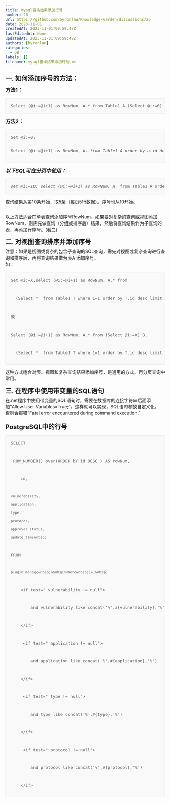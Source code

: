 ```yaml
---
title: mysql查询结果添加行号
number: 26
url: https://github.com/byronlau/Knowledge-Garden/discussions/26
date: 2023-11-01
createdAt: 2023-11-01T09:59:47Z
lastEditedAt: None
updatedAt: 2023-11-01T09:59:48Z
authors: [byronlau]
categories: 
  - DB
labels: []
filename: mysql查询结果添加行号.md
---
```


<p><ne-clipboard data="%7B%22type%22%3A%22fragment%22%2C%22name%22%3A%22%23fragment%22%2C%22children%22%3A%5B%7B%22type%22%3A%22element%22%2C%22id%22%3A%22tGtL6%22%2C%22name%22%3A%22h3%22%2C%22attrs%22%3A%7B%7D%2C%22children%22%3A%5B%7B%22type%22%3A%22text%22%2C%22id%22%3A%22uf6e7ed88%22%2C%22name%22%3A%22%23text%22%2C%22attrs%22%3A%7B%7D%2C%22data%22%3A%22%E4%B8%80.%20%E5%A6%82%E4%BD%95%E6%B7%BB%E5%8A%A0%E5%BA%8F%E5%8F%B7%E7%9A%84%E6%96%B9%E6%B3%95%EF%BC%9A%22%7D%5D%7D%2C%7B%22type%22%3A%22element%22%2C%22id%22%3A%22O6sU7%22%2C%22name%22%3A%22h4%22%2C%22attrs%22%3A%7B%7D%2C%22children%22%3A%5B%7B%22type%22%3A%22text%22%2C%22id%22%3A%22ude3db5b3%22%2C%22name%22%3A%22%23text%22%2C%22attrs%22%3A%7B%7D%2C%22data%22%3A%22%E6%96%B9%E6%B3%951%EF%BC%9A%22%7D%5D%7D%2C%7B%22type%22%3A%22element%22%2C%22id%22%3A%22u777da1b1%22%2C%22name%22%3A%22hole%22%2C%22attrs%22%3A%7B%7D%2C%22children%22%3A%5B%7B%22type%22%3A%22card%22%2C%22id%22%3A%22hK68V%22%2C%22name%22%3A%22codeblock%22%2C%22attrs%22%3A%7B%22value%22%3A%7B%22mode%22%3A%22sql%22%2C%22code%22%3A%22Select%20(%40i%3A%3D%40i%2B1)%20as%20RowNum%2C%20A.*%20from%20Table1%20A%2C(Select%20%40i%3A%3D0)%20B%20order%20by%20a.id%20desc%20limit%200%2C%2010%3B%22%2C%22autoWrap%22%3Afalse%2C%22lineNumbers%22%3Atrue%2C%22heightLimit%22%3Atrue%2C%22collapsed%22%3Afalse%2C%22hideToolbar%22%3Afalse%2C%22name%22%3A%22%22%2C%22tabSize%22%3Anull%2C%22indentWithTab%22%3Afalse%2C%22lightLines%22%3A%5B%5D%2C%22foldLines%22%3A%5B%5D%2C%22theme%22%3A%22One%20Dark%20Pro%22%2C%22__spacing%22%3A%22both%22%7D%2C%22cardType%22%3A%22block%22%7D%2C%22cardType%22%3A%22block%22%7D%5D%7D%2C%7B%22type%22%3A%22element%22%2C%22id%22%3A%22w0Ooq%22%2C%22name%22%3A%22h4%22%2C%22attrs%22%3A%7B%7D%2C%22children%22%3A%5B%7B%22type%22%3A%22text%22%2C%22id%22%3A%22u55af145d%22%2C%22name%22%3A%22%23text%22%2C%22attrs%22%3A%7B%7D%2C%22data%22%3A%22%E6%96%B9%E6%B3%952%EF%BC%9A%20%22%7D%5D%7D%2C%7B%22type%22%3A%22element%22%2C%22id%22%3A%22u414f1234%22%2C%22name%22%3A%22hole%22%2C%22attrs%22%3A%7B%7D%2C%22children%22%3A%5B%7B%22type%22%3A%22card%22%2C%22id%22%3A%22QAyU6%22%2C%22name%22%3A%22codeblock%22%2C%22attrs%22%3A%7B%22value%22%3A%7B%22mode%22%3A%22sql%22%2C%22code%22%3A%22Set%20%40i%3A%3D0%3B%5CnSelect%20(%40i%3A%3D%40i%2B1)%20as%20RowNum%2C%20A.*%20from%20Table1%20A%20order%20by%20a.id%20desc%20limit%200%2C10%3B%22%2C%22autoWrap%22%3Afalse%2C%22lineNumbers%22%3Atrue%2C%22heightLimit%22%3Atrue%2C%22collapsed%22%3Afalse%2C%22hideToolbar%22%3Afalse%2C%22name%22%3A%22%22%2C%22tabSize%22%3Anull%2C%22indentWithTab%22%3Afalse%2C%22lightLines%22%3A%5B%5D%2C%22foldLines%22%3A%5B%5D%2C%22theme%22%3A%22One%20Dark%20Pro%22%2C%22__spacing%22%3A%22both%22%7D%2C%22cardType%22%3A%22block%22%7D%2C%22cardType%22%3A%22block%22%7D%5D%7D%2C%7B%22type%22%3A%22element%22%2C%22id%22%3A%22PVStX%22%2C%22name%22%3A%22h4%22%2C%22attrs%22%3A%7B%7D%2C%22children%22%3A%5B%7B%22type%22%3A%22text%22%2C%22id%22%3A%22u15f8d250%22%2C%22name%22%3A%22%23text%22%2C%22attrs%22%3A%7B%7D%2C%22data%22%3A%22%E4%BB%A5%E4%B8%8BSQL%E5%8F%AF%E5%9C%A8%E5%88%86%E9%A1%B5%E4%B8%AD%E4%BD%BF%E7%94%A8%EF%BC%9A%22%7D%5D%7D%2C%7B%22type%22%3A%22element%22%2C%22id%22%3A%22u656397b4%22%2C%22name%22%3A%22hole%22%2C%22attrs%22%3A%7B%7D%2C%22children%22%3A%5B%7B%22type%22%3A%22card%22%2C%22id%22%3A%22qGfXF%22%2C%22name%22%3A%22codeblock%22%2C%22attrs%22%3A%7B%22value%22%3A%7B%22mode%22%3A%22sql%22%2C%22code%22%3A%22set%20%40i%3A%3D10%3B%20select%20(%40i%3A%3D%40i%2B1)%20as%20RowNum%2C%20A.*%20from%20Table1%20A%20order%20by%20a.id%20desc%20limit%2010%2C5%3B%22%2C%22autoWrap%22%3Afalse%2C%22lineNumbers%22%3Atrue%2C%22heightLimit%22%3Atrue%2C%22collapsed%22%3Afalse%2C%22hideToolbar%22%3Afalse%2C%22name%22%3A%22%22%2C%22tabSize%22%3Anull%2C%22indentWithTab%22%3Afalse%2C%22lightLines%22%3A%5B%5D%2C%22foldLines%22%3A%5B%5D%2C%22theme%22%3A%22One%20Dark%20Pro%22%2C%22__spacing%22%3A%22both%22%7D%2C%22cardType%22%3A%22block%22%7D%2C%22cardType%22%3A%22block%22%7D%5D%7D%2C%7B%22type%22%3A%22element%22%2C%22id%22%3A%22u87b61cbe%22%2C%22name%22%3A%22p%22%2C%22attrs%22%3A%7B%7D%2C%22children%22%3A%5B%7B%22type%22%3A%22text%22%2C%22id%22%3A%22ua866900e%22%2C%22name%22%3A%22%23text%22%2C%22attrs%22%3A%7B%7D%2C%22data%22%3A%22%E6%9F%A5%E8%AF%A2%E7%BB%93%E6%9E%9C%E4%BB%8E%E7%AC%AC10%E6%9D%A1%E5%BC%80%E5%A7%8B%EF%BC%8C%E5%8F%965%E6%9D%A1%EF%BC%88%E6%AF%8F%E9%A1%B55%E8%A1%8C%E6%95%B0%E6%8D%AE%EF%BC%89%E3%80%82%E5%BA%8F%E5%8F%B7%E4%B9%9F%E4%BB%8E10%E5%BC%80%E5%A7%8B%E3%80%82%22%7D%5D%7D%2C%7B%22type%22%3A%22element%22%2C%22id%22%3A%22u1df557c5%22%2C%22name%22%3A%22p%22%2C%22attrs%22%3A%7B%7D%2C%22children%22%3A%5B%7B%22type%22%3A%22text%22%2C%22id%22%3A%22u5e7e4c0f%22%2C%22name%22%3A%22%23text%22%2C%22attrs%22%3A%7B%7D%2C%22data%22%3A%22%22%7D%5D%7D%2C%7B%22type%22%3A%22element%22%2C%22id%22%3A%22u5f7e4410%22%2C%22name%22%3A%22p%22%2C%22attrs%22%3A%7B%7D%2C%22children%22%3A%5B%7B%22type%22%3A%22text%22%2C%22id%22%3A%22uc61cc153%22%2C%22name%22%3A%22%23text%22%2C%22attrs%22%3A%7B%7D%2C%22data%22%3A%22%E4%BB%A5%E4%B8%8A%E6%96%B9%E6%B3%95%E9%80%82%E5%90%88%E5%9C%A8%E5%8D%95%E8%A1%A8%E6%9F%A5%E8%AF%A2%E6%B7%BB%E5%8A%A0%E5%BA%8F%E5%8F%B7RowNum%EF%BC%8C%E5%A6%82%E6%9E%9C%E8%A6%81%E5%AF%B9%E5%A4%8D%E6%9D%82%E7%9A%84%E6%9F%A5%E8%AF%A2%E6%88%96%E8%A7%86%E5%9B%BE%E6%B7%BB%E5%8A%A0RowNum%EF%BC%8C%E5%88%99%E9%9C%80%E5%85%88%E5%81%9A%E6%9F%A5%E8%AF%A2%EF%BC%88%E5%88%86%E7%BB%84%E6%88%96%E6%8E%92%E5%BA%8F%E5%90%8E%EF%BC%89%E7%BB%93%E6%9E%9C%EF%BC%8C%E7%84%B6%E5%90%8E%E5%B0%86%E6%9F%A5%E8%AF%A2%E7%BB%93%E6%9E%9C%E4%BD%9C%E4%B8%BA%E5%AD%90%E6%9F%A5%E8%AF%A2%E7%9A%84%E8%A1%A8%EF%BC%8C%E5%86%8D%E6%B7%BB%E5%8A%A0%E8%A1%8C%E5%BA%8F%E5%8F%B7%E3%80%82(%E7%9C%8B%E4%BA%8C)%22%7D%5D%7D%2C%7B%22type%22%3A%22element%22%2C%22id%22%3A%22GJlZl%22%2C%22name%22%3A%22h3%22%2C%22attrs%22%3A%7B%7D%2C%22children%22%3A%5B%7B%22type%22%3A%22text%22%2C%22id%22%3A%22u99cc79e8%22%2C%22name%22%3A%22%23text%22%2C%22attrs%22%3A%7B%7D%2C%22data%22%3A%22%E4%BA%8C.%20%E5%AF%B9%E8%A7%86%E5%9B%BE%E6%9F%A5%E8%AF%A2%E6%8E%92%E5%BA%8F%E5%B9%B6%E6%B7%BB%E5%8A%A0%E5%BA%8F%E5%8F%B7%22%7D%5D%7D%2C%7B%22type%22%3A%22element%22%2C%22id%22%3A%22u2e0507c5%22%2C%22name%22%3A%22p%22%2C%22attrs%22%3A%7B%7D%2C%22children%22%3A%5B%7B%22type%22%3A%22text%22%2C%22id%22%3A%22u6d3834b2%22%2C%22name%22%3A%22%23text%22%2C%22attrs%22%3A%7B%7D%2C%22data%22%3A%22%E6%B3%A8%E6%84%8F%EF%BC%9A%E5%A6%82%E6%9E%9C%E6%98%AF%E8%A7%86%E5%9B%BE%E6%88%96%E5%A4%8D%E6%9D%82%E7%9A%84%E5%8C%85%E5%90%AB%E5%AD%90%E6%9F%A5%E8%AF%A2%E7%9A%84SQL%E6%9F%A5%E8%AF%A2%EF%BC%8C%E9%9C%80%E5%85%88%E5%AF%B9%E8%A7%86%E5%9B%BE%E6%88%96%E5%A4%8D%E6%9D%82%E6%9F%A5%E8%AF%A2%E8%BF%9B%E8%A1%8C%E6%9F%A5%E8%AF%A2%E5%92%8C%E6%8E%92%E5%BA%8F%E5%90%8E%EF%BC%8C%E5%86%8D%E5%B0%86%E6%9F%A5%E8%AF%A2%E7%BB%93%E6%9E%9C%E5%81%9A%E4%B8%BA%E8%A1%A8A%20%E6%B7%BB%E5%8A%A0%E5%BA%8F%E5%8F%B7%E3%80%82%22%7D%5D%7D%2C%7B%22type%22%3A%22element%22%2C%22id%22%3A%22u29599679%22%2C%22name%22%3A%22p%22%2C%22attrs%22%3A%7B%7D%2C%22children%22%3A%5B%7B%22type%22%3A%22text%22%2C%22id%22%3A%22u1b9641de%22%2C%22name%22%3A%22%23text%22%2C%22attrs%22%3A%7B%7D%2C%22data%22%3A%22%E5%A6%82%EF%BC%9A%22%7D%5D%7D%2C%7B%22type%22%3A%22element%22%2C%22id%22%3A%22u2d90f73e%22%2C%22name%22%3A%22hole%22%2C%22attrs%22%3A%7B%7D%2C%22children%22%3A%5B%7B%22type%22%3A%22card%22%2C%22id%22%3A%22DRJ5y%22%2C%22name%22%3A%22codeblock%22%2C%22attrs%22%3A%7B%22value%22%3A%7B%22mode%22%3A%22sql%22%2C%22code%22%3A%22Set%20%40i%3A%3DX%3Bselect%20(%40i%3A%3D%40i%2B1)%20as%20RowNum%2C%20A.*%20from%20%5Cn%20%20(Select%20*%20%20from%20Table1%20T%20where%201%3D1%20order%20by%20T.id%20desc%20limit%20X%2C%20N)%20A%5Cn%E6%88%96%5CnSelect%20(%40i%3A%3D%40i%2B1)%20as%20RowNum%2C%20A.*%20from%20(Select%20%40i%3A%3DX)%20B%2C%5Cn%20%20(Select%20*%20%20from%20Table1%20T%20where%201%3D1%20order%20by%20T.id%20desc%20limit%20X%2C%20N)%20A%22%2C%22autoWrap%22%3Afalse%2C%22lineNumbers%22%3Atrue%2C%22heightLimit%22%3Atrue%2C%22collapsed%22%3Afalse%2C%22hideToolbar%22%3Afalse%2C%22name%22%3A%22%22%2C%22tabSize%22%3Anull%2C%22indentWithTab%22%3Afalse%2C%22lightLines%22%3A%5B%5D%2C%22foldLines%22%3A%5B%5D%2C%22theme%22%3A%22One%20Dark%20Pro%22%2C%22__spacing%22%3A%22both%22%7D%2C%22cardType%22%3A%22block%22%7D%2C%22cardType%22%3A%22block%22%7D%5D%7D%2C%7B%22type%22%3A%22element%22%2C%22id%22%3A%22u0735bb81%22%2C%22name%22%3A%22p%22%2C%22attrs%22%3A%7B%7D%2C%22children%22%3A%5B%7B%22type%22%3A%22text%22%2C%22id%22%3A%22ud89ff838%22%2C%22name%22%3A%22%23text%22%2C%22attrs%22%3A%7B%7D%2C%22data%22%3A%22%E8%BF%99%E7%A7%8D%E6%96%B9%E5%BC%8F%E9%80%82%E5%90%88%E5%AF%B9%E8%A1%A8%E3%80%81%E8%A7%86%E5%9B%BE%E5%92%8C%E5%A4%8D%E6%9D%82%E6%9F%A5%E8%AF%A2%E7%BB%93%E6%9E%9C%E6%B7%BB%E5%8A%A0%E5%BA%8F%E5%8F%B7%EF%BC%8C%E6%98%AF%E9%80%9A%E7%94%A8%E7%9A%84%E6%96%B9%E5%BC%8F%E3%80%82%E5%86%8D%E5%88%86%E9%A1%B5%E6%9F%A5%E8%AF%A2%E4%B8%AD%E5%B8%B8%E7%94%A8%E3%80%82%22%7D%5D%7D%2C%7B%22type%22%3A%22element%22%2C%22id%22%3A%22nqgwg%22%2C%22name%22%3A%22h3%22%2C%22attrs%22%3A%7B%7D%2C%22children%22%3A%5B%7B%22type%22%3A%22text%22%2C%22id%22%3A%22ub14b2d29%22%2C%22name%22%3A%22%23text%22%2C%22attrs%22%3A%7B%7D%2C%22data%22%3A%22%E4%B8%89.%20%E5%9C%A8%E7%A8%8B%E5%BA%8F%E4%B8%AD%E4%BD%BF%E7%94%A8%E5%B8%A6%E5%8F%98%E9%87%8F%E7%9A%84SQL%E8%AF%AD%E5%8F%A5%22%7D%5D%7D%2C%7B%22type%22%3A%22element%22%2C%22id%22%3A%22ua5259d6a%22%2C%22name%22%3A%22p%22%2C%22attrs%22%3A%7B%7D%2C%22children%22%3A%5B%7B%22type%22%3A%22text%22%2C%22id%22%3A%22u04ba3461%22%2C%22name%22%3A%22%23text%22%2C%22attrs%22%3A%7B%7D%2C%22data%22%3A%22%E5%9C%A8.net%E7%A8%8B%E5%BA%8F%E4%B8%AD%E4%BD%BF%E7%94%A8%E5%B8%A6%E5%8F%98%E9%87%8F%E7%9A%84SQL%E8%AF%AD%E5%8F%A5%E6%97%B6%EF%BC%8C%E9%9C%80%E8%A6%81%E5%9C%A8%E6%95%B0%E6%8D%AE%E5%BA%93%E7%9A%84%E8%BF%9E%E6%8E%A5%E5%AD%97%E7%AC%A6%E4%B8%B2%E5%90%8E%E9%9D%A2%E6%B7%BB%E5%8A%A0%E2%80%9CAllow%20User%20Variables%3DTrue%3B%E2%80%9D%E3%80%82%E8%BF%99%E6%A0%B7%E5%B0%B1%E5%8F%AF%E4%BB%A5%E5%AE%9E%E7%8E%B0%EF%BC%8CSQL%E8%AF%AD%E5%8F%A5%E5%8F%82%E6%95%B0%E8%87%AA%E5%AE%9A%E4%B9%89%E5%8C%96%E3%80%82%22%7D%5D%7D%2C%7B%22type%22%3A%22element%22%2C%22id%22%3A%22uddc7f673%22%2C%22name%22%3A%22p%22%2C%22attrs%22%3A%7B%7D%2C%22children%22%3A%5B%7B%22type%22%3A%22text%22%2C%22id%22%3A%22ue13b3623%22%2C%22name%22%3A%22%23text%22%2C%22attrs%22%3A%7B%7D%2C%22data%22%3A%22%E5%90%A6%E5%88%99%E4%BC%9A%E6%8A%A5%E9%94%99%E2%80%9CFatal%20error%20encountered%20during%20command%20execution.%E2%80%9D%22%7D%5D%7D%2C%7B%22type%22%3A%22element%22%2C%22id%22%3A%22uaba33210%22%2C%22name%22%3A%22p%22%2C%22attrs%22%3A%7B%7D%2C%22children%22%3A%5B%5D%7D%2C%7B%22type%22%3A%22element%22%2C%22id%22%3A%22y3ZX1%22%2C%22name%22%3A%22h3%22%2C%22attrs%22%3A%7B%7D%2C%22children%22%3A%5B%7B%22type%22%3A%22text%22%2C%22id%22%3A%22u53830b64%22%2C%22name%22%3A%22%23text%22%2C%22attrs%22%3A%7B%7D%2C%22data%22%3A%22PostgreSQL%E4%B8%AD%E7%9A%84%E8%A1%8C%E5%8F%B7%22%7D%5D%7D%2C%7B%22type%22%3A%22element%22%2C%22id%22%3A%22u89c88798%22%2C%22name%22%3A%22hole%22%2C%22attrs%22%3A%7B%7D%2C%22children%22%3A%5B%7B%22type%22%3A%22card%22%2C%22id%22%3A%22c7XXd%22%2C%22name%22%3A%22codeblock%22%2C%22attrs%22%3A%7B%22value%22%3A%7B%22mode%22%3A%22sql%22%2C%22code%22%3A%22SELECT%5Cn%20ROW_NUMBER()%20over(ORDER%20bY%20id%20DESC%20)%20AS%20rowNum%2C%5Cn%20%20%20%20id%2C%5Cn%5Ctvulnerability%2C%5Cn%5Ctapplication%2C%5Cn%5Cttype%2C%5Cn%5Ctprotocol%2C%5Cn%5Ctapproval_status%2C%5Cn%5Ctupdate_time%20%5CnFROM%5Cn%5Ctplugin_manage%20a%20where%201%3D1%20%5Cn%20%20%20%20%3Cif%20test%3D%5C%22%20vulnerability%20!%3D%20null%5C%22%3E%5Cn%20%20%20%20%20%20%20%20and%20vulnerability%20like%20concat(&#39;%25&#39;%2C%23%7Bvulnerability%7D%2C&#39;%25&#39;)%5Cn%20%20%20%20%3C%2Fif%3E%5Cn%20%20%20%20%20%3Cif%20test%3D%5C%22%20application%20!%3D%20null%5C%22%3E%5Cn%20%20%20%20%20%20%20%20and%20application%20like%20concat(&#39;%25&#39;%2C%23%7Bapplication%7D%2C&#39;%25&#39;)%5Cn%20%20%20%20%3C%2Fif%3E%5Cn%20%20%20%20%20%3Cif%20test%3D%5C%22%20type%20!%3D%20null%5C%22%3E%5Cn%20%20%20%20%20%20%20%20and%20type%20like%20concat(&#39;%25&#39;%2C%23%7Btype%7D%2C&#39;%25&#39;)%5Cn%20%20%20%20%3C%2Fif%3E%5Cn%20%20%20%20%20%3Cif%20test%3D%5C%22%20protocol%20!%3D%20null%5C%22%3E%5Cn%20%20%20%20%20%20%20%20and%20protocol%20like%20concat(&#39;%25&#39;%2C%23%7Bprotocol%7D%2C&#39;%25&#39;)%5Cn%20%20%20%20%3C%2Fif%3E%20%22%2C%22autoWrap%22%3Afalse%2C%22lineNumbers%22%3Atrue%2C%22heightLimit%22%3Atrue%2C%22collapsed%22%3Afalse%2C%22hideToolbar%22%3Afalse%2C%22name%22%3A%22%22%2C%22tabSize%22%3Anull%2C%22indentWithTab%22%3Afalse%2C%22lightLines%22%3A%5B%5D%2C%22foldLines%22%3A%5B%5D%2C%22theme%22%3A%22One%20Dark%20Pro%22%2C%22__spacing%22%3A%22both%22%7D%2C%22cardType%22%3A%22block%22%7D%2C%22cardType%22%3A%22block%22%7D%5D%7D%2C%7B%22type%22%3A%22element%22%2C%22id%22%3A%22uad85f693%22%2C%22name%22%3A%22p%22%2C%22attrs%22%3A%7B%7D%2C%22children%22%3A%5B%5D%7D%5D%2C%22attrs%22%3A%7B%7D%7D"></ne-clipboard></p><div class="lake-content" typography="classic"><h3 id="tGtL6" style="font-size: 20; line-height: 28px; margin: 16px 0 5px 0"><span class="ne-text">一. 如何添加序号的方法：</span></h3><h4 id="O6sU7" style="font-size: 16px; line-height: 24px; margin: 10px 0 5px 0"><span class="ne-text">方法1：</span></h4><pre data-language="sql" id="hK68V" class="ne-codeblock language-sql" style="border: 1px solid rgb(232, 232, 232); border-radius: 2px; background-color: rgb(249, 249, 249); padding: 16px; font-size: 13px; color: rgb(89, 89, 89);">Select&nbsp;(@i:=@i+1)&nbsp;as&nbsp;RowNum,&nbsp;A.*&nbsp;from&nbsp;Table1&nbsp;A,(Select&nbsp;@i:=0)&nbsp;B&nbsp;order&nbsp;by&nbsp;a.id&nbsp;desc&nbsp;limit&nbsp;0,&nbsp;10;</pre><h4 id="w0Ooq" style="font-size: 16px; line-height: 24px; margin: 10px 0 5px 0"><span class="ne-text">方法2： </span></h4><pre data-language="sql" id="QAyU6" class="ne-codeblock language-sql" style="border: 1px solid rgb(232, 232, 232); border-radius: 2px; background-color: rgb(249, 249, 249); padding: 16px; font-size: 13px; color: rgb(89, 89, 89);">Set&nbsp;@i:=0;

Select&nbsp;(@i:=@i+1)&nbsp;as&nbsp;RowNum,&nbsp;A.*&nbsp;from&nbsp;Table1&nbsp;A&nbsp;order&nbsp;by&nbsp;a.id&nbsp;desc&nbsp;limit&nbsp;0,10;</pre><h4 id="PVStX" style="font-size: 16px; line-height: 24px; margin: 10px 0 5px 0"><span class="ne-text">以下SQL可在分页中使用：</span></h4><pre data-language="sql" id="qGfXF" class="ne-codeblock language-sql" style="border: 1px solid rgb(232, 232, 232); border-radius: 2px; background-color: rgb(249, 249, 249); padding: 16px; font-size: 13px; color: rgb(89, 89, 89);">set&nbsp;@i:=10;&nbsp;select&nbsp;(@i:=@i+1)&nbsp;as&nbsp;RowNum,&nbsp;A.*&nbsp;from&nbsp;Table1&nbsp;A&nbsp;order&nbsp;by&nbsp;a.id&nbsp;desc&nbsp;limit&nbsp;10,5;</pre><p id="u87b61cbe" class="ne-p" style="margin-top: 0px; margin-bottom: 0px; padding: 0px; min-height: 24px;"><span class="ne-text">查询结果从第10条开始，取5条（每页5行数据）。序号也从10开始。</span></p><p id="u1df557c5" class="ne-p" style="margin-top: 0px; margin-bottom: 0px; padding: 0px; min-height: 24px;"><span class="ne-text"></span></p><p id="u5f7e4410" class="ne-p" style="margin-top: 0px; margin-bottom: 0px; padding: 0px; min-height: 24px;"><span class="ne-text">以上方法适合在单表查询添加序号RowNum，如果要对复杂的查询或视图添加RowNum，则需先做查询（分组或排序后）结果，然后将查询结果作为子查询的表，再添加行序号。(看二)</span></p><h3 id="GJlZl" style="font-size: 20; line-height: 28px; margin: 16px 0 5px 0"><span class="ne-text">二. 对视图查询排序并添加序号</span></h3><p id="u2e0507c5" class="ne-p" style="margin-top: 0px; margin-bottom: 0px; padding: 0px; min-height: 24px;"><span class="ne-text">注意：如果是视图或复杂的包含子查询的SQL查询，需先对视图或复杂查询进行查询和排序后，再将查询结果做为表A 添加序号。</span></p><p id="u29599679" class="ne-p" style="margin-top: 0px; margin-bottom: 0px; padding: 0px; min-height: 24px;"><span class="ne-text">如：</span></p><pre data-language="sql" id="DRJ5y" class="ne-codeblock language-sql" style="border: 1px solid rgb(232, 232, 232); border-radius: 2px; background-color: rgb(249, 249, 249); padding: 16px; font-size: 13px; color: rgb(89, 89, 89);">Set&nbsp;@i:=X;select&nbsp;(@i:=@i+1)&nbsp;as&nbsp;RowNum,&nbsp;A.*&nbsp;from&nbsp;

&nbsp;&nbsp;(Select&nbsp;*&nbsp;&nbsp;from&nbsp;Table1&nbsp;T&nbsp;where&nbsp;1=1&nbsp;order&nbsp;by&nbsp;T.id&nbsp;desc&nbsp;limit&nbsp;X,&nbsp;N)&nbsp;A

或

Select&nbsp;(@i:=@i+1)&nbsp;as&nbsp;RowNum,&nbsp;A.*&nbsp;from&nbsp;(Select&nbsp;@i:=X)&nbsp;B,

&nbsp;&nbsp;(Select&nbsp;*&nbsp;&nbsp;from&nbsp;Table1&nbsp;T&nbsp;where&nbsp;1=1&nbsp;order&nbsp;by&nbsp;T.id&nbsp;desc&nbsp;limit&nbsp;X,&nbsp;N)&nbsp;A</pre><p id="u0735bb81" class="ne-p" style="margin-top: 0px; margin-bottom: 0px; padding: 0px; min-height: 24px;"><span class="ne-text">这种方式适合对表、视图和复杂查询结果添加序号，是通用的方式。再分页查询中常用。</span></p><h3 id="nqgwg" style="font-size: 20; line-height: 28px; margin: 16px 0 5px 0"><span class="ne-text">三. 在程序中使用带变量的SQL语句</span></h3><p id="ua5259d6a" class="ne-p" style="margin-top: 0px; margin-bottom: 0px; padding: 0px; min-height: 24px;"><span class="ne-text">在.net程序中使用带变量的SQL语句时，需要在数据库的连接字符串后面添加“Allow User Variables=True;”。这样就可以实现，SQL语句参数自定义化。</span></p><p id="uddc7f673" class="ne-p" style="margin-top: 0px; margin-bottom: 0px; padding: 0px; min-height: 24px;"><span class="ne-text">否则会报错“Fatal error encountered during command execution.”</span></p><h3 id="y3ZX1" style="font-size: 20; line-height: 28px; margin: 16px 0 5px 0"><span class="ne-text">PostgreSQL中的行号</span></h3><pre data-language="sql" id="c7XXd" class="ne-codeblock language-sql" style="border: 1px solid rgb(232, 232, 232); border-radius: 2px; background-color: rgb(249, 249, 249); padding: 16px; font-size: 13px; color: rgb(89, 89, 89);">SELECT

&nbsp;ROW_NUMBER()&nbsp;over(ORDER&nbsp;bY&nbsp;id&nbsp;DESC&nbsp;)&nbsp;AS&nbsp;rowNum,

&nbsp;&nbsp;&nbsp;&nbsp;id,

	vulnerability,

	application,

	type,

	protocol,

	approval_status,

	update_time&nbsp;

FROM

	plugin_manage&nbsp;a&nbsp;where&nbsp;1=1&nbsp;

&nbsp;&nbsp;&nbsp;&nbsp;&lt;if&nbsp;test=&quot;&nbsp;vulnerability&nbsp;!=&nbsp;null&quot;&gt;

&nbsp;&nbsp;&nbsp;&nbsp;&nbsp;&nbsp;&nbsp;&nbsp;and&nbsp;vulnerability&nbsp;like&nbsp;concat(&#39;%&#39;,#{vulnerability},&#39;%&#39;)

&nbsp;&nbsp;&nbsp;&nbsp;&lt;/if&gt;

&nbsp;&nbsp;&nbsp;&nbsp;&nbsp;&lt;if&nbsp;test=&quot;&nbsp;application&nbsp;!=&nbsp;null&quot;&gt;

&nbsp;&nbsp;&nbsp;&nbsp;&nbsp;&nbsp;&nbsp;&nbsp;and&nbsp;application&nbsp;like&nbsp;concat(&#39;%&#39;,#{application},&#39;%&#39;)

&nbsp;&nbsp;&nbsp;&nbsp;&lt;/if&gt;

&nbsp;&nbsp;&nbsp;&nbsp;&nbsp;&lt;if&nbsp;test=&quot;&nbsp;type&nbsp;!=&nbsp;null&quot;&gt;

&nbsp;&nbsp;&nbsp;&nbsp;&nbsp;&nbsp;&nbsp;&nbsp;and&nbsp;type&nbsp;like&nbsp;concat(&#39;%&#39;,#{type},&#39;%&#39;)

&nbsp;&nbsp;&nbsp;&nbsp;&lt;/if&gt;

&nbsp;&nbsp;&nbsp;&nbsp;&nbsp;&lt;if&nbsp;test=&quot;&nbsp;protocol&nbsp;!=&nbsp;null&quot;&gt;

&nbsp;&nbsp;&nbsp;&nbsp;&nbsp;&nbsp;&nbsp;&nbsp;and&nbsp;protocol&nbsp;like&nbsp;concat(&#39;%&#39;,#{protocol},&#39;%&#39;)

&nbsp;&nbsp;&nbsp;&nbsp;&lt;/if&gt;</pre><p id="uad85f693" class="ne-p" style="margin-top: 0px; margin-bottom: 0px; padding: 0px; min-height: 24px;"><br/></p></div>
<script src="https://giscus.app/client.js"
    data-repo="byronlau/Knowledge-Garden"
    data-repo-id="R_kgDOKkfaDQ"
    data-mapping="number"
    data-term="26"
    data-reactions-enabled="1"
    data-emit-metadata="0"
    data-input-position="bottom"
    data-theme="light"
    data-lang="zh-CN"
    crossorigin="anonymous"
    async>
</script>
        